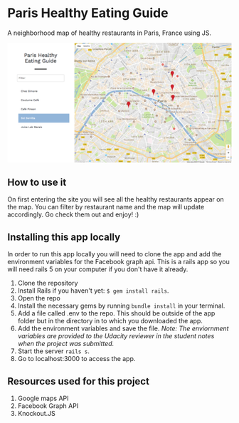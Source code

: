 # Paris Healthy Eating Guide
A neighborhood map of healthy restaurants in Paris, France using JS.

![Paris Healthy Eating Guide Screenshot](/app/assets/images/paris-healthy-eating-guide.png?raw=true "Paris Healthy Eating Guide")

## How to use it
On first entering the site you will see all the healthy restaurants appear on the map.
You can filter by restaurant name and the map will update accordingly. Go check them out and enjoy! :)

## Installing this app locally
In order to run this app locally you will need to clone the app and add the environment variables for
the Facebook graph api. This is a rails app so you will need rails 5 on your computer if you don't have it already.

1. Clone the repository
2. Install Rails if you haven't yet:
`$ gem install rails`.
3. Open the repo
4. Install the necessary gems by running
`bundle install` in your terminal.
5. Add a file called .env to the repo.
This should be outside of the app folder but in the directory in to which you downloaded the app.
6. Add the environment variables and save the file.
_Note: The enviornment variables are provided to the Udacity reviewer in the student notes when the project was submitted._
7. Start the server
`rails s`.
8. Go to localhost:3000 to access the app.

## Resources used for this project
1. Google maps API
2. Facebook Graph API
3. Knockout.JS
